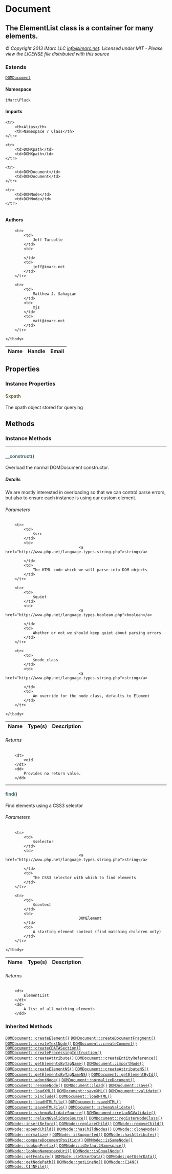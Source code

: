 # Document
## The ElementList class is a container for many elements.

_© Copyright 2013 iMarc LLC <info@imarc.net>_.
_Licensed under MIT - Please view the LICENSE file distributed with this source_

### Extends

[`DOMDocument`](http://www.php.net/class.domdocument.php)

#### Namespace

`iMarc\Pluck`

#### Imports

<table>

	<tr>
		<th>Alias</th>
		<th>Namespace / Class</th>
	</tr>
	
	<tr>
		<td>DOMXpath</td>
		<td>DOMXpath</td>
	</tr>
	
	<tr>
		<td>DOMDocument</td>
		<td>DOMDocument</td>
	</tr>
	
	<tr>
		<td>DOMNode</td>
		<td>DOMNode</td>
	</tr>
	
</table>

#### Authors

<table>
	<thead>
		<th>Name</th>
		<th>Handle</th>
		<th>Email</th>
	</thead>
	<tbody>
	
		<tr>
			<td>
				Jeff Turcotte
			</td>
			<td>
				
			</td>
			<td>
				jeff@imarc.net
			</td>
		</tr>
	
		<tr>
			<td>
				Matthew J. Sahagian
			</td>
			<td>
				mjs
			</td>
			<td>
				matt@imarc.net
			</td>
		</tr>
	
	</tbody>
</table>

## Properties

### Instance Properties
#### <span style="color:#6a6e3d;">$xpath</span>

The xpath object stored for querying




## Methods

### Instance Methods
<hr />

#### <span style="color:#3e6a6e;">__construct()</span>

Overload the normal DOMDocument constructor.

##### Details

We are mostly interested in overloading so that we can control parse errors, but also to
ensure each instance is using our custom element.

###### Parameters

<table>
	<thead>
		<th>Name</th>
		<th>Type(s)</th>
		<th>Description</th>
	</thead>
	<tbody>
			
		<tr>
			<td>
				$src
			</td>
			<td>
									<a href="http://www.php.net/language.types.string.php">string</a>
				
			</td>
			<td>
				The HTML code which we will parse into DOM objects
			</td>
		</tr>
					
		<tr>
			<td>
				$quiet
			</td>
			<td>
									<a href="http://www.php.net/language.types.boolean.php">boolean</a>
				
			</td>
			<td>
				Whether or not we should keep quiet about parsing errors
			</td>
		</tr>
					
		<tr>
			<td>
				$node_class
			</td>
			<td>
									<a href="http://www.php.net/language.types.string.php">string</a>
				
			</td>
			<td>
				An override for the node class, defaults to Element
			</td>
		</tr>
			
	</tbody>
</table>

###### Returns

<dl>
	
		<dt>
			void
		</dt>
		<dd>
			Provides no return value.
		</dd>
	
</dl>

<hr />

#### <span style="color:#3e6a6e;">find()</span>

Find elements using a CSS3 selector

###### Parameters

<table>
	<thead>
		<th>Name</th>
		<th>Type(s)</th>
		<th>Description</th>
	</thead>
	<tbody>
			
		<tr>
			<td>
				$selector
			</td>
			<td>
									<a href="http://www.php.net/language.types.string.php">string</a>
				
			</td>
			<td>
				The CSS3 selector with which to find elements
			</td>
		</tr>
					
		<tr>
			<td>
				$context
			</td>
			<td>
									DOMElement				
			</td>
			<td>
				A starting element context (find matching children only)
			</td>
		</tr>
			
	</tbody>
</table>

###### Returns

<dl>
	
		<dt>
			ElementList
		</dt>
		<dd>
			A list of all matching elements
		</dd>
	
</dl>



### Inherited Methods

[`DOMDocument::createElement()`](http://www.php.net/class.domdocument.php#createElement) [`DOMDocument::createDocumentFragment()`](http://www.php.net/class.domdocument.php#createDocumentFragment) [`DOMDocument::createTextNode()`](http://www.php.net/class.domdocument.php#createTextNode) [`DOMDocument::createComment()`](http://www.php.net/class.domdocument.php#createComment) [`DOMDocument::createCDATASection()`](http://www.php.net/class.domdocument.php#createCDATASection) [`DOMDocument::createProcessingInstruction()`](http://www.php.net/class.domdocument.php#createProcessingInstruction) [`DOMDocument::createAttribute()`](http://www.php.net/class.domdocument.php#createAttribute) [`DOMDocument::createEntityReference()`](http://www.php.net/class.domdocument.php#createEntityReference) [`DOMDocument::getElementsByTagName()`](http://www.php.net/class.domdocument.php#getElementsByTagName) [`DOMDocument::importNode()`](http://www.php.net/class.domdocument.php#importNode) [`DOMDocument::createElementNS()`](http://www.php.net/class.domdocument.php#createElementNS) [`DOMDocument::createAttributeNS()`](http://www.php.net/class.domdocument.php#createAttributeNS) [`DOMDocument::getElementsByTagNameNS()`](http://www.php.net/class.domdocument.php#getElementsByTagNameNS) [`DOMDocument::getElementById()`](http://www.php.net/class.domdocument.php#getElementById) [`DOMDocument::adoptNode()`](http://www.php.net/class.domdocument.php#adoptNode) [`DOMDocument::normalizeDocument()`](http://www.php.net/class.domdocument.php#normalizeDocument) [`DOMDocument::renameNode()`](http://www.php.net/class.domdocument.php#renameNode) [`DOMDocument::load()`](http://www.php.net/class.domdocument.php#load) [`DOMDocument::save()`](http://www.php.net/class.domdocument.php#save) [`DOMDocument::loadXML()`](http://www.php.net/class.domdocument.php#loadXML) [`DOMDocument::saveXML()`](http://www.php.net/class.domdocument.php#saveXML) [`DOMDocument::validate()`](http://www.php.net/class.domdocument.php#validate) [`DOMDocument::xinclude()`](http://www.php.net/class.domdocument.php#xinclude) [`DOMDocument::loadHTML()`](http://www.php.net/class.domdocument.php#loadHTML) [`DOMDocument::loadHTMLFile()`](http://www.php.net/class.domdocument.php#loadHTMLFile) [`DOMDocument::saveHTML()`](http://www.php.net/class.domdocument.php#saveHTML) [`DOMDocument::saveHTMLFile()`](http://www.php.net/class.domdocument.php#saveHTMLFile) [`DOMDocument::schemaValidate()`](http://www.php.net/class.domdocument.php#schemaValidate) [`DOMDocument::schemaValidateSource()`](http://www.php.net/class.domdocument.php#schemaValidateSource) [`DOMDocument::relaxNGValidate()`](http://www.php.net/class.domdocument.php#relaxNGValidate) [`DOMDocument::relaxNGValidateSource()`](http://www.php.net/class.domdocument.php#relaxNGValidateSource) [`DOMDocument::registerNodeClass()`](http://www.php.net/class.domdocument.php#registerNodeClass) [`DOMNode::insertBefore()`](http://www.php.net/class.domnode.php#insertBefore) [`DOMNode::replaceChild()`](http://www.php.net/class.domnode.php#replaceChild) [`DOMNode::removeChild()`](http://www.php.net/class.domnode.php#removeChild) [`DOMNode::appendChild()`](http://www.php.net/class.domnode.php#appendChild) [`DOMNode::hasChildNodes()`](http://www.php.net/class.domnode.php#hasChildNodes) [`DOMNode::cloneNode()`](http://www.php.net/class.domnode.php#cloneNode) [`DOMNode::normalize()`](http://www.php.net/class.domnode.php#normalize) [`DOMNode::isSupported()`](http://www.php.net/class.domnode.php#isSupported) [`DOMNode::hasAttributes()`](http://www.php.net/class.domnode.php#hasAttributes) [`DOMNode::compareDocumentPosition()`](http://www.php.net/class.domnode.php#compareDocumentPosition) [`DOMNode::isSameNode()`](http://www.php.net/class.domnode.php#isSameNode) [`DOMNode::lookupPrefix()`](http://www.php.net/class.domnode.php#lookupPrefix) [`DOMNode::isDefaultNamespace()`](http://www.php.net/class.domnode.php#isDefaultNamespace) [`DOMNode::lookupNamespaceUri()`](http://www.php.net/class.domnode.php#lookupNamespaceUri) [`DOMNode::isEqualNode()`](http://www.php.net/class.domnode.php#isEqualNode) [`DOMNode::getFeature()`](http://www.php.net/class.domnode.php#getFeature) [`DOMNode::setUserData()`](http://www.php.net/class.domnode.php#setUserData) [`DOMNode::getUserData()`](http://www.php.net/class.domnode.php#getUserData) [`DOMNode::getNodePath()`](http://www.php.net/class.domnode.php#getNodePath) [`DOMNode::getLineNo()`](http://www.php.net/class.domnode.php#getLineNo) [`DOMNode::C14N()`](http://www.php.net/class.domnode.php#C14N) [`DOMNode::C14NFile()`](http://www.php.net/class.domnode.php#C14NFile) 



